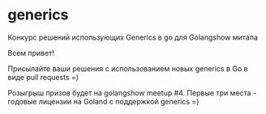 # generics
Конкурс решений использующих Generics в go для Golangshow митапа


Всем привет!

Присылайте ваши решения с использованием новых generics в Go в виде pull requests =)

Розыгрыш призов будет на golangshow meetup #4. Первые три места - годовые лицензии на Goland с поддержкой generics =)
